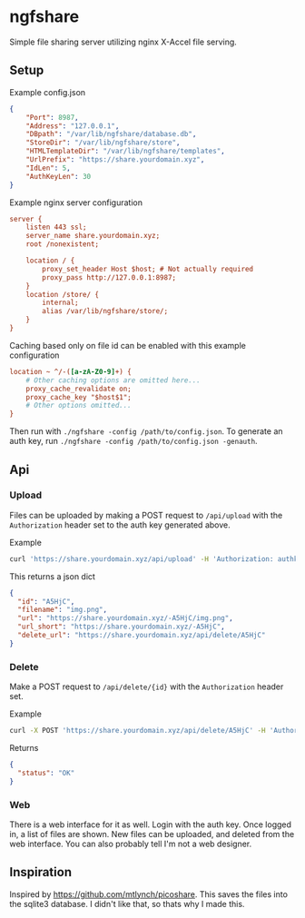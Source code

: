 # ngfshare

Simple file sharing server utilizing nginx X-Accel file serving.

## Setup

Example config.json
```json
{
    "Port": 8987,
    "Address": "127.0.0.1",
    "DBpath": "/var/lib/ngfshare/database.db",
    "StoreDir": "/var/lib/ngfshare/store",
    "HTMLTemplateDir": "/var/lib/ngfshare/templates",
    "UrlPrefix": "https://share.yourdomain.xyz",
    "IdLen": 5,
    "AuthKeyLen": 30
}
```

Example nginx server configuration
```cfg
server {
    listen 443 ssl;
    server_name share.yourdomain.xyz;
    root /nonexistent;

    location / {
        proxy_set_header Host $host; # Not actually required
        proxy_pass http://127.0.0.1:8987;
    }
    location /store/ {
        internal;
        alias /var/lib/ngfshare/store/;
    }
}
```

Caching based only on file id can be enabled with this example configuration
```cfg
location ~ ^/-([a-zA-Z0-9]+) {
    # Other caching options are omitted here...
    proxy_cache_revalidate on;
    proxy_cache_key "$host$1";
    # Other options omitted...
}
```

Then run with `./ngfshare -config /path/to/config.json`. To generate an auth key, run `./ngfshare -config /path/to/config.json -genauth`.

## Api
### Upload
Files can be uploaded by making a POST request to `/api/upload` with the `Authorization` header set to the auth key generated above.

Example
```sh
curl 'https://share.yourdomain.xyz/api/upload' -H 'Authorization: authkey' -F 'file=@img.png'
```

This returns a json dict
```json
{
  "id": "A5HjC",
  "filename": "img.png",
  "url": "https://share.yourdomain.xyz/-A5HjC/img.png",
  "url_short": "https://share.yourdomain.xyz/-A5HjC",
  "delete_url": "https://share.yourdomain.xyz/api/delete/A5HjC"
}
```

### Delete
Make a POST request to `/api/delete/{id}` with the `Authorization` header set.

Example
```sh
curl -X POST 'https://share.yourdomain.xyz/api/delete/A5HjC' -H 'Authorization: authkey'
```

Returns
```json
{
  "status": "OK"
}
```

### Web
There is a web interface for it as well. Login with the auth key. Once logged in, a list of files are shown. New files can be uploaded, and deleted from the web interface. You can also probably tell I'm not a web designer.

## Inspiration
Inspired by https://github.com/mtlynch/picoshare. This saves the files into the sqlite3 database. I didn't like that, so thats why I made this.
